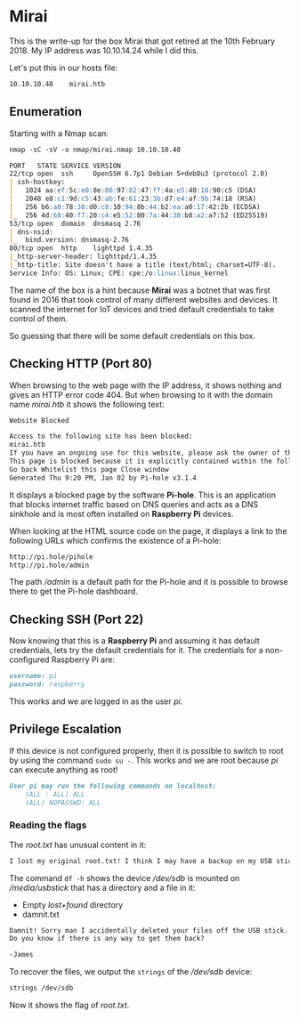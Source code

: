 # Mirai

This is the write-up for the box Mirai that got retired at the 10th February 2018.
My IP address was 10.10.14.24 while I did this.

Let's put this in our hosts file:
```markdown
10.10.10.48    mirai.htb
```

## Enumeration

Starting with a Nmap scan:

```markdown
nmap -sC -sV -o nmap/mirai.nmap 10.10.10.48
```

```markdown
PORT   STATE SERVICE VERSION
22/tcp open  ssh     OpenSSH 6.7p1 Debian 5+deb8u3 (protocol 2.0)
| ssh-hostkey:
|   1024 aa:ef:5c:e0:8e:86:97:82:47:ff:4a:e5:40:18:90:c5 (DSA)
|   2048 e8:c1:9d:c5:43:ab:fe:61:23:3b:d7:e4:af:9b:74:18 (RSA)
|   256 b6:a0:78:38:d0:c8:10:94:8b:44:b2:ea:a0:17:42:2b (ECDSA)
|_  256 4d:68:40:f7:20:c4:e5:52:80:7a:44:38:b8:a2:a7:52 (ED25519)
53/tcp open  domain  dnsmasq 2.76
| dns-nsid:
|_  bind.version: dnsmasq-2.76
80/tcp open  http    lighttpd 1.4.35
|_http-server-header: lighttpd/1.4.35
|_http-title: Site doesn't have a title (text/html; charset=UTF-8).
Service Info: OS: Linux; CPE: cpe:/o:linux:linux_kernel
```

The name of the box is a hint because **Mirai** was a botnet that was first found in 2016 that took control of many different websites and devices.
It scanned the internet for IoT devices and tried default credentials to take control of them.

So guessing that there will be some default credentials on this box.

## Checking HTTP (Port 80)

When browsing to the web page with the IP address, it shows nothing and gives an HTTP error code 404.
But when browsing to it with the domain name _mirai.htb_ it shows the following text:
```markdown
Website Blocked

Access to the following site has been blocked:
mirai.htb
If you have an ongoing use for this website, please ask the owner of the Pi-hole in your network to have it whitelisted.
This page is blocked because it is explicitly contained within the following block list(s):
Go back Whitelist this page Close window
Generated Thu 9:20 PM, Jan 02 by Pi-hole v3.1.4
```

It displays a blocked page by the software **Pi-hole**.
This is an application that blocks internet traffic based on DNS queries and acts as a DNS sinkhole and is most often installed on **Raspberry Pi** devices.

When looking at the HTML source code on the page, it displays a link to the following URLs which confirms the existence of a Pi-hole:
```markdown
http://pi.hole/pihole
http://pi.hole/admin
```

The path _/admin_ is a default path for the Pi-hole and it is possible to browse there to get the Pi-hole dashboard.

## Checking SSH (Port 22)

Now knowing that this is a **Raspberry Pi** and assuming it has default credentials, lets try the default credentials for it.
The credentials for a non-configured Raspberry Pi are:
```markdown
username: pi
password: raspberry
```

This works and we are logged in as the user _pi_.

## Privilege Escalation

If this device is not configured properly, then it is possible to switch to root by using the command `sudo su -`.
This works and we are root because _pi_ can execute anything as root!
```markdown
User pi may run the following commands on localhost:
    (ALL : ALL) ALL
    (ALL) NOPASSWD: ALL
```

### Reading the flags

The _root.txt_ has unusual content in it:
```markdown
I lost my original root.txt! I think I may have a backup on my USB stick...
```

The command `df -h` shows the device _/dev/sdb_ is mounted on _/media/usbstick_ that has a directory and a file in it:
- Empty _lost+found_ directory
- damnit.txt
```markdown
Damnit! Sorry man I accidentally deleted your files off the USB stick.
Do you know if there is any way to get them back?

-James
```

To recover the files, we output the `strings` of the _/dev/sdb_ device:
```markdown
strings /dev/sdb
```

Now it shows the flag of _root.txt_.
